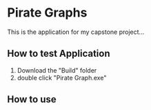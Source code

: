 # Pirate Graphs 

This is the application for my capstone project...

## How to test Application
1. Download the "Build" folder
2. double click "Pirate Graph.exe" 

## How to use

